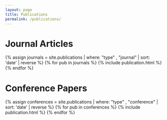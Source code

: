 ```yaml
---
layout: page
title: Publications
permalink: /publications/
---
```


<h1>Journal Articles</h1>
{% assign journals = site.publications | where: "type" , "journal" | sort: 'date' | reverse %}
{% for pub in journals %}
{% include publication.html %}
{% endfor %}


<h1>Conference Papers</h1>
{% assign conferences = site.publications | where: "type" , "conference" | sort: 'date' | reverse %}
{% for pub in conferences %}
{% include publication.html %}
{% endfor %}



<!--
{% for publication in site.data.publications reversed %}
  {% assign pub = publication[1] %}
  {% if pub.type == "journal" %}
  <p>
    {{ pub.text }}<br/>
    {% if pub.abstract %}
      <style> input#cb{{ pub.id }}:checked ~ span#abs{{ pub.id }} { display:block; } </style>
      <label id="abstract" for="cb{{ pub.id }}">Abstract</label><input type="checkbox" id="cb{{ pub.id }}">
    {% endif %}
    |
    {% if pub.bibtex %}
      <a href="{{ pub.bibtex }}">Bibtex</a>
    {% endif %}
    {% if pub.abstract %}
      <span id="abs{{ pub.id }}">{{ pub.abstract }}</span>
    {% endif %}
  </p>
  {% endif %}
{% endfor %}



<h1>Journal Articles</h1>
Christoforos Zolotas, Themistoklis Diamantopoulos, Kyriakos Chatzidimitriou and Andreas Symeonidis "From requirements to source code: a Model-Driven Engineering approach for RESTful web services", Automated Software Engineering, pp. 1--48, September 2016<br/>
<a href="ASE2016.bib">Bibtex</a> | <a href="ASE2016.txt">Abstract</a> | <a href="http://issel.ee.auth.gr/wp-content/uploads/2016/09/ReqsToCodeMDE.pdf">Preprint</a>

Themistoklis Diamantopoulos and Andreas Symeonidis, "Localizing Software Bugs using the Edit Distance of Call Traces", International Journal On Advances in Software, 7, (1), pp. 277--288, October 2014<br/>
<a href="IJAS2014.bib">Bibtex</a> | <a href="IJAS2014.txt">Abstract</a> | <a href="http://www.thinkmind.org/download.php?articleid=soft_v7_n12_2014_22">Preprint</a>


<h1>Conference Papers</h1>

Michail Papamichail, Themistoklis Diamantopoulos and Andreas L. Symeonidis, "User-Perceived Source Code Quality Estimation based on Static Analysis Metrics", 2016 IEEE International Conference on Software Quality, Reliability and Security (QRS), Vienna, Austria, August 2016<br/>
<a href="QRS2016.bib">Bibtex</a> | <a href="QRS2016.txt">Abstract</a> | <a href="http://ieeexplore.ieee.org/document/7589790/">Preprint</a>
	
Themistoklis Diamantopoulos, Klearchos Thomopoulos and Andreas L. Symeonidis, "QualBoa: Reusability-aware Recommendations of Source Code Components", IEEE/ACM 13th Working Conference on Mining Software Repositories (MSR), pp. 488-491, Texas, USA, May 2016<br/>
<a href="">Bibtex</a> | <a href="">Abstract</a> | <a href="">Preprint</a>

Themistoklis Diamantopoulos, Antonis Noutsos and Andreas L. Symeonidis, "DP-CORE: A Design Pattern Detection Tool for Code Reuse", 6th International Symposium on Business Modeling and Software Design (BMSD), pp. 160-169, Rhodes, Greece, June 2016<br/>
<a href="">Bibtex</a> | <a href="">Abstract</a> | <a href="">Preprint</a>
-->
